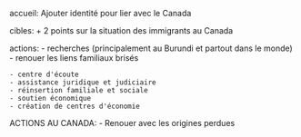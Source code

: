 accueil:
    Ajouter identité pour lier avec le Canada

cibles:
    + 2 points sur la situation des immigrants au Canada

actions:
    - recherches (principalement au Burundi et partout dans le monde)
    - renouer les liens familiaux brisés

    - centre d'écoute
    - assistance juridique et judiciaire
    - réinsertion familiale et sociale
    - soutien économique
    - création de centres d'économie

ACTIONS AU CANADA:
    - Renouer avec les origines perdues
